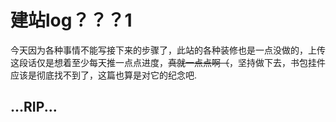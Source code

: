 # 建站log？？？1
今天因为各种事情不能写接下来的步骤了，此站的各种装修也是一点没做的，上传这段话仅是想着至少每天推一点点进度，~~真就一点点啊（~~，坚持做下去，书包挂件应该是彻底找不到了，这篇也算是对它的纪念吧.
## ...RIP...